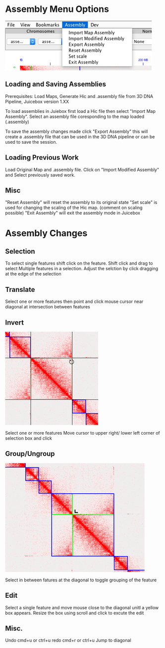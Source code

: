 
# Assembly Menu Options

 <img src="images/assembly_menu.png" alt="assembly_menu">

## Loading and Saving Assemblies
Prerequisites: Load Maps, Generate Hic and .assembly file from 3D DNA Pipeline, Juicebox version 1.XX

To load assemblies in Juiebox first load a Hic file then select "Import Map Assembly". Select an assembly file coresponding to the map loaded (.assembly)

To save the assembly changes made click "Export Assembly" this will create a .assembly file that can be used in the 3D DNA pipeline or can be used to save the session.

## Loading Previous Work

Load Original Map and .assembly file. Click on "Import Modified Assembly" and
Select previously saved work.

## Misc

"Reset Assembly" will reset the assembly to its original state
"Set scale" is used for changing the scaling of the Hic map. (comment on scaling possible)
"Exit Assembly" will exit the assembly mode in Juicebox

# Assembly Changes

## Selection

To select single features shift click on the feature. Shift click and drag to select Multiple features in a selection. Adjust the selction by click dragging at the edge of the selection

## Translate

Select one or more features then point and click mouse cursor near diagonal at intersection between features

## Invert

 <img src="images/invert.png" alt="invert">

Select one or more features
Move cursor to upper right/ lower left corner of selection box and click

## Group/Ungroup

 <img src="images/group_ungroup.png" alt="group_ungroup">

 Select in between fatures at the diagonal to toggle grouping of the feature

## Edit
Select a single feature and move mouse close to the diagonal unitl a yellow box appears. Resize the box using scroll and click to excute the edit

## Misc.
Undo cmd+u or ctrl+u redo cmd+r or ctrl+u
Jump to diagonal




